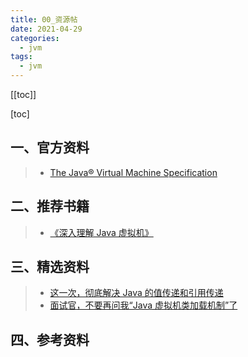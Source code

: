 ```yaml
---
title: 00_资源帖
date: 2021-04-29
categories:
  - jvm
tags:
  - jvm
---
```


[[toc]]

[toc]

## 一、官方资料

> - [The Java® Virtual Machine Specification](https://docs.oracle.com/javase/specs/jvms/se13/html/index.html)

## 二、推荐书籍

> - [《深入理解 Java 虚拟机》](https://item.jd.com/11252778.html)

## 三、精选资料

> - [这一次，彻底解决 Java 的值传递和引用传递](https://mp.weixin.qq.com/s?__biz=MzU2MzY3ODI4OA==&mid=2247483796&idx=1&sn=c1885dc01707fc1f73dbcf08e8fb27f4&chksm=fc57dcabcb2055bd0c342eb1bbc265ae0e2cbf89cb9e1df85bf2afe0a643b8d46505e2fc8ac3&mpshare=1&scene=23&srcid=#rd)
> - [面试官，不要再问我“Java 虚拟机类加载机制”了](https://blog.csdn.net/wo541075754/article/details/102768249)

## 四、参考资料
